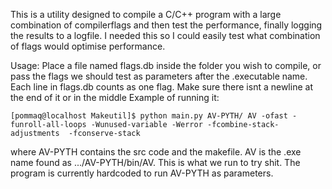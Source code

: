 
This is a utility designed to compile a C/C++ program with a large combination of compilerflags and then test the performance, finally logging the results to a logfile.
I needed this so I could easily test what combination of flags would optimise performance.

Usage:
Place a file named flags.db inside the folder you wish to compile, or pass the flags we should test as parameters after the .executable name. Each line in flags.db counts as one flag. Make sure there isnt a newline at the end of it or in the middle
Example of running it:

`[pommaq@localhost Makeutil]$ python main.py AV-PYTH/ AV -ofast -funroll-all-loops -Wunused-variable -Werror -fcombine-stack-adjustments  -fconserve-stack`

where AV-PYTH contains the src code and the makefile. AV is the .exe name found as .../AV-PYTH/bin/AV. This is what we run to try shit.
The program is currently hardcoded to run AV-PYTH as parameters.

